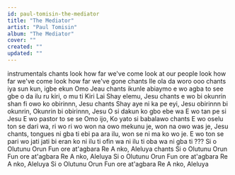 ```yaml
---
id: paul-tomisin-the-mediator
title: "The Mediator"
artist: "Paul Tomisin"
album: "The Mediator"
cover: ""
created: ""
updated: ""
---
```


instrumentals
chants
look how far we've come
look at our people
look how far we've come
look how far we've gone
chants
Ile ola da woro ooo
chants
iya sun kun, igbe ekun Omo
Jeau
chants
ikunle abiaymo
e wo agba to see gbe
o da ilu ru kiri, o mu ti Kiri
Lai Shay elemu, Jesu
chants
e wo bi okunrin shan fi owo ko obirinnn, Jesu
chants
Shay aye ni ka pe eyi, Jesu
obirinnn bi okunrin, Okunrin bi obirinnn, Jesu
O si dakun ko gbo ebe wa
E wo tan pe si Jesu
E wo pastor to se se Omo ijo, Ko yato si babalawo
chants
E wo oselu ton se dari wa, ri wo ri wo
won na owo mekunu je, won na owo was je, Jesu
chants, tongues
ni gba ti ebi pa ara ilu, won se ni ma ko wo je.
E wo ton se pari wo jati jati bi eran ko
ni ilu ti ofin wa
ni ilu ti oba wa
ni gba ti ???
Si o Olutunu Orun
Fun ore at'agbara Re
A nko, Aleluya
chants
Si o Olutunu Orun
Fun ore at'agbara Re
A nko, Aleluya
Si o Olutunu Orun
Fun ore at'agbara Re
A nko, Aleluya
Si o Olutunu Orun
Fun ore at'agbara Re
A nko, Aleluya